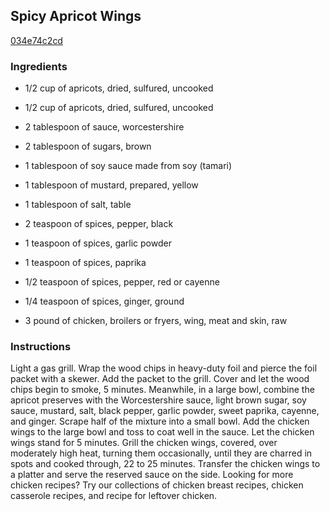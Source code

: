 ## Spicy Apricot Wings

[034e74c2cd](http://www.delish.com/recipefinder/spicy-apricot-wings-recipe-fw0611)

### Ingredients

 - 1/2 cup of apricots, dried, sulfured, uncooked

 - 1/2 cup of apricots, dried, sulfured, uncooked

 - 2 tablespoon of sauce, worcestershire

 - 2 tablespoon of sugars, brown

 - 1 tablespoon of soy sauce made from soy (tamari)

 - 1 tablespoon of mustard, prepared, yellow

 - 1 tablespoon of salt, table

 - 2 teaspoon of spices, pepper, black

 - 1 teaspoon of spices, garlic powder

 - 1 teaspoon of spices, paprika

 - 1/2 teaspoon of spices, pepper, red or cayenne

 - 1/4 teaspoon of spices, ginger, ground

 - 3 pound of chicken, broilers or fryers, wing, meat and skin, raw

### Instructions

Light a gas grill. Wrap the wood chips in heavy-duty foil and pierce the foil packet with a skewer. Add the packet to the grill. Cover and let the wood chips begin to smoke, 5 minutes. Meanwhile, in a large bowl, combine the apricot preserves with the Worcestershire sauce, light brown sugar, soy sauce, mustard, salt, black pepper, garlic powder, sweet paprika, cayenne, and ginger. Scrape half of the mixture into a small bowl. Add the chicken wings to the large bowl and toss to coat well in the sauce. Let the chicken wings stand for 5 minutes. Grill the chicken wings, covered, over moderately high heat, turning them occasionally, until they are charred in spots and cooked through, 22 to 25 minutes. Transfer the chicken wings to a platter and serve the reserved sauce on the side. Looking for more chicken recipes? Try our collections of chicken breast recipes, chicken casserole recipes, and recipe for leftover chicken.